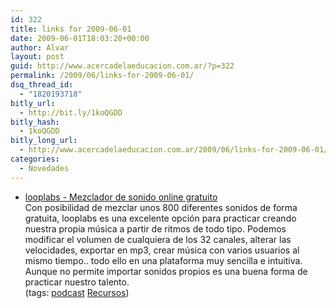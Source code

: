 ```yaml
---
id: 322
title: links for 2009-06-01
date: 2009-06-01T18:03:20+00:00
author: Alvar
layout: post
guid: http://www.acercadelaeducacion.com.ar/?p=322
permalink: /2009/06/links-for-2009-06-01/
dsq_thread_id:
  - "1820193718"
bitly_url:
  - http://bit.ly/1koQGDD
bitly_hash:
  - 1koQGDD
bitly_long_url:
  - http://www.acercadelaeducacion.com.ar/2009/06/links-for-2009-06-01/
categories:
  - Novedades
---
```

<ul class="delicious"><li>
                <div class="delicious-link"><a href="http://wwwhatsnew.com/2009/06/01/looplabs-mezclador-de-sonido-online-gratuito/">looplabs - Mezclador de sonido online gratuito</a></div>
                <div class="delicious-extended">Con posibilidad de mezclar unos 800 diferentes sonidos de forma gratuita, looplabs es una excelente opción para practicar creando nuestra propia música a partir de ritmos de todo tipo.
Podemos modificar el volumen de cualquiera de los 32 canales, alterar las velocidades, exportar en mp3, crear música con varios usuarios al mismo tiempo.. todo ello en una plataforma muy sencilla e intuitiva.
Aunque no permite importar sonidos propios es una buena forma de practicar nuestro talento.</div>
                <div class="delicious-tags">(tags: <a href="http://delicious.com/edutic/podcast">podcast</a> <a href="http://delicious.com/edutic/Recursos">Recursos</a>)</div>
            </li></ul>